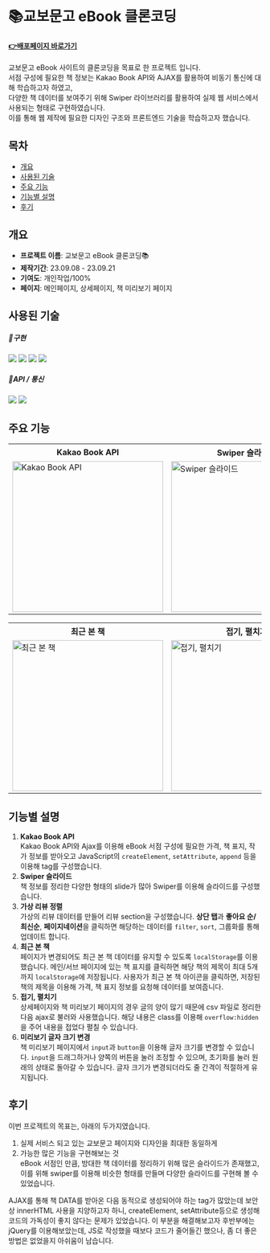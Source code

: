 # 📚교보문고 eBook 클론코딩
#### **<a href="https://saemii-24.github.io/eBook-Sites/" target="_blank">:point_right:<u>배포페이지 바로가기</u></a>**
교보문고 eBook 사이트의 클론코딩을 목표로 한 프로젝트 입니다.<br/> 서점 구성에 필요한 책 정보는 Kakao Book API와 AJAX를 활용하여 비동기 통신에 대해 학습하고자 하였고,<br/>다양한 책 데이터를 보여주기 위해 Swiper 라이브러리를 활용하여 실제 웹 서비스에서 사용되는 형태로 구현하였습니다.<br/>  이를 통해 웹 제작에 필요한 디자인 구조와 프론트엔드 기술을 학습하고자 했습니다.


## 목차
- [개요](#개요)
- [사용된 기술](#사용된-기술)
- [주요 기능](#주요-기능)
- [기능별 설명](#기능별-설명)
- [후기](#후기)


## 개요
- **프로젝트 이름**: 교보문고 eBook 클론코딩📚
- **제작기간**: 23.09.08 - 23.09.21
- **기여도**: 개인작업/100%
- **페이지**: 메인페이지, 상세페이지, 책 미리보기 페이지


## 사용된 기술
##### 📌구현
<img src="https://img.shields.io/badge/html5-E34F26?style=for-the-badge&logo=html5&logoColor=white"> <img src="https://img.shields.io/badge/css-1572B6?style=for-the-badge&logo=css3&logoColor=white"> <img src="https://img.shields.io/badge/javascript-F7DF1E?style=for-the-badge&logo=javascript&logoColor=black"> <img src="https://img.shields.io/badge/jquery-0769AD?style=for-the-badge&logo=jquery&logoColor=white"> 
##### 📌API / 통신
<img src="https://img.shields.io/badge/Kakao Book API-FEE500?style=for-the-badge&logo=Kakao Book AP&logoColor=white"> <img src="https://img.shields.io/badge/ajax-258CCF?style=for-the-badge&logo=ajax&logoColor=white">


## 주요 기능
<table>
  <tr>
    <th style="width:300px">Kakao Book API</th>
    <th style="width:300px">Swiper 슬라이드</th>
    <th style="width:300px">가상 리뷰 정렬</th>
  </tr>
  <tr>
    <td><img style="width:300px" src="https://github.com/saemii-24/project_2/assets/139088277/165c86ff-4eef-4c85-aeec-c42d03cec7b6" alt="Kakao Book API"></td>
    <td><img style="width:300px" src="https://github.com/saemii-24/project_2/assets/139088277/974b304b-750a-4d17-82db-a797d6b724b0" alt="Swiper 슬라이드"></td>
    <td><img style="width:300px" src="https://github.com/saemii-24/project_2/assets/139088277/89271195-5c20-4e73-ae61-fffbdec6f5c9" alt="가상 리뷰 정렬"></td>
  </tr>
</table>

<table>
  <tr>
    <th style="width:300px">최근 본 책</th>
    <th style="width:300px">접기, 펼치기</th>
    <th style="width:300px">미리보기 글자 크기 변경</th>
  </tr>
  <tr>
    <td><img style="width:300px" src="https://github.com/saemii-24/project_2/assets/139088277/dd08591a-fba2-4d14-a9d8-474905c54d66" alt="최근 본 책"></td>
    <td><img style="width:300px" src="https://github.com/saemii-24/project_2/assets/139088277/74e0c4ef-9116-41cc-acd8-5bc8a16254e4" alt="접기, 펼치기"></td>
    <td><img style="width:300px" src="https://github.com/saemii-24/project_2/assets/139088277/dcbc9855-814a-404e-900f-15ac85190846" alt="미리보기 글자 크기 변경"></td>
  </tr>
</table>

## 기능별 설명
1. **Kakao Book API**<br/>
  Kakao Book API와 Ajax를 이용해 eBook 서점 구성에 필요한 가격, 책 표지, 작가 정보를 받아오고 JavaScript의 ```createElement```, ```setAttribute```, ```append``` 등을 이용해 tag를 구성했습니다.
2. **Swiper 슬라이드**<br/>
  책 정보를 정리한 다양한 형태의 slide가 많아 Swiper를 이용해 슬라이드를 구성했습니다.
3. **가상 리뷰 정렬**<br/>
    가상의 리뷰 데이터를 만들어 리뷰 section을 구성했습니다. **상단 탭**과 **좋아요 순/최신순**, **페이지네이션**을 클릭하면 해당하는 데이터를 ```filter```, ```sort```, 그룹화를 통해 업데이트 합니다.
4. **최근 본 책**<br/>
   페이지가 변경되어도 최근 본 책 데이터를 유지할 수 있도록 ```localStorage```를 이용했습니다. 메인/서브 페이지에 있는 책 표지를 클릭하면 해당 책의 제목이 최대 5개까지 ```localStorage```에 저장됩니다. 사용자가 최근 본 책 아이콘을 클릭하면, 저장된 책의 제목을 이용해 가격, 책 표지 정보를 요청해 데이터를 보여줍니다.
5. **접기, 펼치기**<br/>
   상세페이지와 책 미리보기 페이지의 경우 글의 양이 많기 때문에 csv 파일로 정리한 다음 ajax로 불러와 사용했습니다. 해당 내용은 class를 이용해 ```overflow:hidden``` 을 주어 내용을 접었다 펼칠 수 있습니다.
6. **미리보기 글자 크기 변경**<br/>
  책 미리보기 페이지에서 ```input```과 ```button```을 이용해 글자 크기를 변경할 수 있습니다. ```input```을 드래그하거나 양쪽의 버튼을 눌러 조정할 수 있으며, 초기화를 눌러 원래의 상태로 돌아갈 수 있습니다. 글자 크기가 변경되더라도 줄 간격이 적절하게 유지됩니다.

## 후기
이번 프로젝트의 목표는, 아래의 두가지였습니다.
1. 실제 서비스 되고 있는 교보문고 페이지와 디자인을 최대한 동일하게
2. 가능한 많은 기능을 구현해보는 것
   <br/>
eBook 서점인 만큼, 방대한 책 데이터를 정리하기 위해 많은 슬라이드가 존재했고, 이를 위해 swiper를 이용해 비슷한 형태를 만들며 다양한 슬라이드를 구현해 볼 수 있었습니다.

AJAX를 통해 책 DATA를 받아온 다음 동적으로 생성되어야 하는 tag가 많았는데 보안상 innerHTML 사용을 지양하고자 하니, createElement, setAttribute등으로 생성해 코드의 가독성이 좋지 않다는 문제가 있었습니다. 
이 부분을 해결해보고자 후반부에는 jQuery를 이용해보았는데, JS로 작성했을 때보다 코드가 줄어들긴 했으나, 좀 더 좋은 방법은 없었을지 아쉬움이 남습니다.
